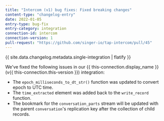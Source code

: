 ```yaml
---
title: "Intercom (v1) bug fixes: Fixed breaking changes"
content-type: "changelog-entry"
date: 2022-01-05
entry-type: bug-fix
entry-category: integration
connection-id: intercom
connection-version: 1
pull-request: "https://github.com/singer-io/tap-intercom/pull/45"
---
```

{{ site.data.changelog.metadata.single-integration | flatify }}

We've fixed the following issues in our {{ this-connection.display_name }} (v{{ this-connection.this-version }}) integration:
- The `epoch_milliseconds_to_dt_str()` function was updated to convert epoch to UTC time.
- The `time_extracted` element was added back to the `write_record` function.
- The bookmark for the `conversation_parts` stream will be updated with the parent `conversation`'s replication key after the collection of child records.